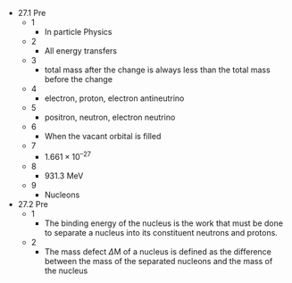 - 27.1 Pre
	- 1
		- In particle Physics
	- 2
		- All energy transfers
	- 3
		- total mass after the change is always less than the total mass before the change
	- 4
		- electron, proton, electron antineutrino
	- 5
		- positron, neutron, electron neutrino
	- 6
		- When the vacant orbital is filled
	- 7
		- $1.661 × 10^{–27}$
	- 8
		- 931.3 MeV
	- 9
		- Nucleons
- 27.2 Pre
	- 1
		- The binding energy of the nucleus is the work that must be done to separate a nucleus into its constituent neutrons and protons.
	- 2
		- The mass defect $\Delta$M of a nucleus is defined as the  difference between the mass of the separated nucleons and  the mass of the nucleus